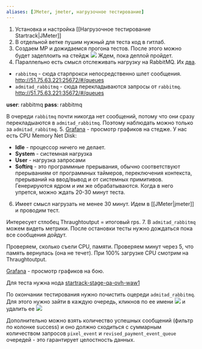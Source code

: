 ```yaml
---
aliases: [JMeter, jmeter, нагрузочное тестирование]
---
```

1. Установка и настройка [[Нагрузочное тестирование Startrack|JMeter]]
2. В отдельной ветке пушим нужный для теста код в гитлаб.
3. Создаем МР и дожидаемся прогона тестов. После этого можно будет задеплоить на стейдж
![](https://i.imgur.com/rZouAIp.png)
Ждем, пока деплой пройдет.
4. Параллельно есть смысл отслеживать нагрузку на RabbitMQ. Их [два](https://mimimi.ninja/integration-team/starproxy/-/blob/master/docker-compose.stage.yml).
* `rabbitmq` - сюда старпрокси непосредственно шлет сообщения.
http://51.75.63.221:25672/#/queues
* `admitad_rabbitmq` - сюда перекладываются запросы от `rabbitmq`.
http://51.75.63.221:35672/#/queues

**user**: rabbitmq
**pass**: rabbitmq

В очереди `rabbitmq` почти никогда нет сообщений, потому что они сразу перекладыаются в `admitad_rabbitmq`. Поэтому наблюдать можно только за `admitad_rabbitmq`.
5. [Grafana](https://g.crutches.space/d/W-g6z_7ik/node-exporter-full?orgId=1) - просмотр графиков на стедже.
У нас есть CPU Memory Net Disk:
* **Idle** - процессор ничего не делает.
* **System** - системная нагрузка
* **User** - нагрузка запросами
* **Softirq** - это программные прерывания, обычно соответствуют прерываниям от программных таймеров, переключения контекста, прерываний на ввод/вывод и от системных примитивов. Генерируются ядром и им же обрабатываются.
Когда в него упрется, можно ждать 20-30 минут теста.

6. Имеет смысл нагрузать не менее 30 минут.
Идем в [[JMeter|jmeter]] и проводим тест.

Интересует стлобец Thraughtoutput = итоговый rps.
7. В `admitad_rabbitmq` можем видеть метрики. После остановки тесты нужно дождаться пока все сообщения дойдут.


Проверяем, сколько съели CPU, памяти. Проверяем минут через 5, что память вернулась (она не течет). При 100% загрузке CPU смотрим на Thraughtoutput.


[Grafana](https://charts.crutches.space/d/dNUbOG3k89vDXQ/starproxy-http-metrics?orgId=1&refresh=15s) - просмотр графиков на бою.

Для теста нужна нода [startrack-stage-qa-ovh-waw1](https://charts.crutches.space/d/dNUbOG3k89vDXQ/starproxy-http-metrics?orgId=1&refresh=15s&var-region=All&var-hostname=startrack-stage-qa-ovh-waw1&var-endpoint=All&var-method=All&var-status=All&var-quantile=0.75)


По окончании тестирования нужно почистить оцереди `admitad_rabbitmq`. Для этого нужно зайти в каждую очередь, кликнов по ее имени
![](https://i.imgur.com/U7vnYWH.png)
и удалить ее
![](https://i.imgur.com/QrvPyB0.png)

Дополнительно можно взять количество успешных сообщений (фильтр по колонке success) и оно должно сходиться с суммарным количеством запросов `pixel_event` и `revised_payment_event_queue` очередей - это гарантирует целостность данных.

